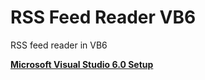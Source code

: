 # RSS Feed Reader VB6
RSS feed reader in VB6

**[Microsoft Visual Studio 6.0 Setup](https://winworldpc.com/product/microsoft-visual-stu/60 "Microsoft Visual Studio 6.0 Setup")**
